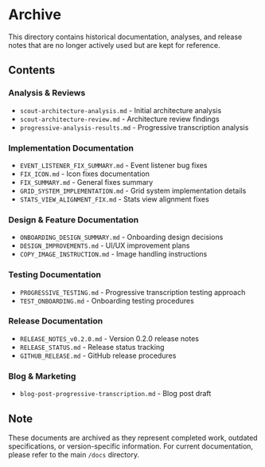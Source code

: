 # Archive

This directory contains historical documentation, analyses, and release notes that are no longer actively used but are kept for reference.

## Contents

### Analysis & Reviews
- `scout-architecture-analysis.md` - Initial architecture analysis
- `scout-architecture-review.md` - Architecture review findings
- `progressive-analysis-results.md` - Progressive transcription analysis

### Implementation Documentation
- `EVENT_LISTENER_FIX_SUMMARY.md` - Event listener bug fixes
- `FIX_ICON.md` - Icon fixes documentation
- `FIX_SUMMARY.md` - General fixes summary
- `GRID_SYSTEM_IMPLEMENTATION.md` - Grid system implementation details
- `STATS_VIEW_ALIGNMENT_FIX.md` - Stats view alignment fixes

### Design & Feature Documentation  
- `ONBOARDING_DESIGN_SUMMARY.md` - Onboarding design decisions
- `DESIGN_IMPROVEMENTS.md` - UI/UX improvement plans
- `COPY_IMAGE_INSTRUCTION.md` - Image handling instructions

### Testing Documentation
- `PROGRESSIVE_TESTING.md` - Progressive transcription testing approach
- `TEST_ONBOARDING.md` - Onboarding testing procedures

### Release Documentation
- `RELEASE_NOTES_v0.2.0.md` - Version 0.2.0 release notes
- `RELEASE_STATUS.md` - Release status tracking
- `GITHUB_RELEASE.md` - GitHub release procedures

### Blog & Marketing
- `blog-post-progressive-transcription.md` - Blog post draft

## Note

These documents are archived as they represent completed work, outdated specifications, or version-specific information. For current documentation, please refer to the main `/docs` directory.